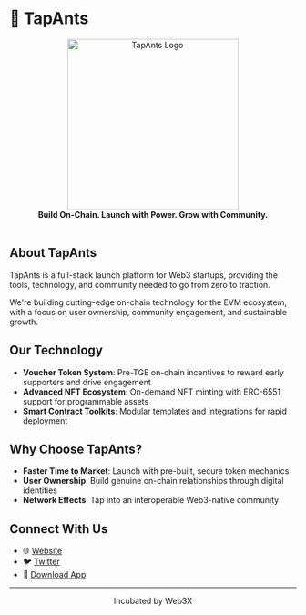 # 🐜 TapAnts

<div align="center">
  <img src="https://avatars.githubusercontent.com/u/211741923?s=200&v=4" alt="TapAnts Logo" width="300"/>
  <br/>
  <strong>Build On-Chain. Launch with Power. Grow with Community.</strong>
  <br/>
  <br/>
</div>

## About TapAnts

TapAnts is a full-stack launch platform for Web3 startups, providing the tools, technology, and community needed to go from zero to traction.

We're building cutting-edge on-chain technology for the EVM ecosystem, with a focus on user ownership, community engagement, and sustainable growth.

## Our Technology

- **Voucher Token System**: Pre-TGE on-chain incentives to reward early supporters and drive engagement
- **Advanced NFT Ecosystem**: On-demand NFT minting with ERC-6551 support for programmable assets
- **Smart Contract Toolkits**: Modular templates and integrations for rapid deployment

## Why Choose TapAnts?

- **Faster Time to Market**: Launch with pre-built, secure token mechanics
- **User Ownership**: Build genuine on-chain relationships through digital identities
- **Network Effects**: Tap into an interoperable Web3-native community

## Connect With Us

- 🌐 [Website](https://tapants.com)
- 🐦 [Twitter](https://twitter.com/Tap_Ants)
- 📱 [Download App](https://app.tapants.com)

---

<div align="center">
  <p>Incubated by Web3X</p>
</div>
